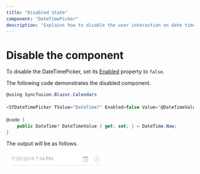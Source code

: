 ```yaml
---
title: "Disabled State"
component: "DateTimePicker"
description: "Explains how to disable the user interaction on date time picker component."
---
```


# Disable the component

To disable the DateTimePicker, set its
[Enabled](https://help.syncfusion.com/cr/cref_files/aspnetcore-js2/Syncfusion~Syncfusion.Calendars.DateTimePicker~Enabled.html)
property to `false`.

The following code demonstrates the disabled component.

```csharp
@using Syncfusion.Blazor.Calendars

<SfDateTimePicker TValue="DateTime?" Enabled=false Value='@DateTimeValue'></SfDateTimePicker>

@code {
    public DateTime? DateTimeValue { get; set; } = DateTime.Now;
}
```

The output will be as follows.

![DateTimePicker](../images/disabled.png)
